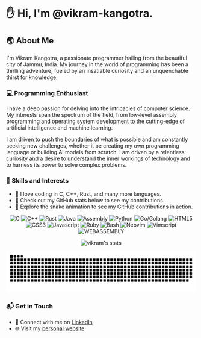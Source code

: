 # :hand: Hi, I'm @vikram-kangotra.

## :earth_asia: About Me
I'm Vikram Kangotra, a passionate programmer hailing from the beautiful city of Jammu, India. My journey in the world of programming has been a thrilling adventure, fueled by an insatiable curiosity and an unquenchable thirst for knowledge.

### :computer: Programming Enthusiast
I have a deep passion for delving into the intricacies of computer science. My interests span the spectrum of the field, from low-level assembly programming and operating system development to the cutting-edge of artificial intelligence and machine learning.

I am driven to push the boundaries of what is possible and am constantly seeking new challenges, whether it be creating my own programming language or building AI models from scratch. I am driven by a relentless curiosity and a desire to understand the inner workings of technology and to harness its power to solve complex problems.

### :rocket: Skills and Interests
- :blue_heart: I love coding in C, C++, Rust, and many more languages.
- :floppy_disk: Check out my GitHub stats below to see my contributions.
- :snake: Explore the snake animation to see my GitHub contributions in action.

<div align='center'>
  
![C](https://img.shields.io/badge/c-%2300599C.svg?logo=c&logoColor=white&style=for-the-badge)
![C++](https://img.shields.io/badge/c++-%2300599C.svg?logo=c%2B%2B&logoColor=white&style=for-the-badge)
![Rust](https://img.shields.io/badge/Rust-000000?style=for-the-badge&logo=rust&logoColor=white)
![Java](https://img.shields.io/badge/java-%23ED8B00.svg?logo=java&logoColor=white&style=for-the-badge)
![Assembly](https://img.shields.io/badge/Assembly-%23000000?style=for-the-badge&logo=Assembly&logoColor=white)
![Python](https://img.shields.io/badge/Python-3776AB?style=for-the-badge&logo=python&logoColor=white)
![Go/Golang](https://img.shields.io/badge/go-%2300ADD8.svg?logo=go&logoColor=white&style=for-the-badge)
![HTML5](	https://img.shields.io/badge/HTML5-E34F26?style=for-the-badge&logo=html5&logoColor=white)
![CSS3](https://img.shields.io/badge/CSS3-1572B6?style=for-the-badge&logo=css3&logoColor=white)
![Javascript](https://img.shields.io/badge/JavaScript-F7DF1E?style=for-the-badge&logo=javascript&logoColor=black)
![Ruby](https://img.shields.io/badge/Ruby-CC342D?style=for-the-badge&logo=ruby&logoColor=white)
![Bash](https://img.shields.io/badge/Shell_Script-121011?style=for-the-badge&logo=gnu-bash&logoColor=white)
![Neovim](https://img.shields.io/badge/NeoVim-%2357A143.svg?&style=for-the-badge&logo=neovim&logoColor=white)
![Vimscript](https://img.shields.io/badge/Vimscript-%2357A143.svg?&style=for-the-badge&logo=vim&logoColor=white)
![WEBASSEMBLY](https://img.shields.io/badge/_-WASM-04133B.svg?style=for-the-badge)

![vikram's stats](http://github-profile-summary-cards.vercel.app/api/cards/repos-per-language?username=vikram-kangotra&theme=dracula)

![snake svg](https://github.com/vikram-kangotra/vikram-kangotra/blob/output/github-contribution-grid-snake-dark.svg)

</div>

### :mailbox_with_mail: Get in Touch
- :briefcase: Connect with me on [LinkedIn](https://www.linkedin.com/in/your-linkedin-profile/](https://www.linkedin.com/in/vikram-kangotra-991352241/))
- :globe_with_meridians: Visit my [personal website](https://vikram-kangotra.github.io/)

